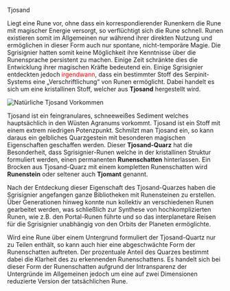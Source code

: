 Tjosand

Liegt eine Rune vor, ohne dass ein korrespondierender Runenkern die Rune mit magischer Energie versorgt, so verflüchtigt sich die Rune schnell. Runen existieren somit im Allgemeinen nur während ihrer direkten Nutzung und ermöglichen in dieser Form auch nur spontane, nicht-temporäre Magie. Die Sgrisignier hatten somit keine Möglichkeit ihre Kenntnisse über die Runensprache persistent zu machen. Einige Zeit schränkte dies die Entwicklung ihrer magischen Kräfte bedeutend ein. Einige Sgrisignier entdeckten jedoch <span style="color:red">irgendwann</span>, dass ein bestimmter Stoff des Serpinit-Systems eine „Verschriftlichung“ von Runen ermöglicht. Dabei handelt es sich um eine kristallinen Stoff, welcher aus **Tjosand** hergestellt wird.

![Natürliche Tjosand Vorkommen](D:\My_Files\Programming\serpinit-wiki\content\general\magie\images\wueste_natuerliches-tjosand-vorkommen.png)

Tjosand ist ein feingranulares, schneeweißes Sediment welches hauptsächlich in den Wüsten Agranums vorkommt. Tjosand ist ein Stoff mit einem extrem niedrigen Potenzpunkt. Schmilzt man Tjosand ein, so kann daraus ein gelbliches Quarzgestein mit besonderen magischen Eigenschaften geschaffen werden. Dieser **Tjosand-Quarz** hat die Besonderheit, dass Sgrisignier-Runen welche in der kristallinen Struktur formuliert werden, einen permanenten **Runenschatten** hinterlassen. Ein Brocken aus Tjosand-Quarz mit einem kompletten Runenschatten wird **Runenstein** oder seltener auch **Tjomant** genannt.

Nach der Entdeckung dieser Eigenschaft des Tjosand-Quarzes haben die Sgrisignier angefangen ganze Bibliotheken mit Runensteinen zu erstellen. Über Generationen hinweg konnte nun kollektiv an verschiedenen Runen gearbeitet werden, was schließlich zur Synthese von hochkomplizierten Runen, wie z.B. den Portal-Runen führte und so das interplanetare Reisen für die Sgrisignier unabhängig von den Orbits der Planeten ermöglichte.

Wird eine Rune über einem Untergrund formuliert der Tjosand-Quartz nur zu Teilen enthält, so kann auch hier eine abgeschwächte Form der Runenschatten auftreten. Der prozentuale Anteil des Quarzes bestimmt dabei die Klarheit des zu erkennenden Runenschattens.
Es handelt sich bei dieser Form der Runenschatten aufgrund der Intransparenz der Untergründe im Allgemeinen jedoch um
eine auf zwei Dimensionen reduzierte Version der tatsächlichen Rune.